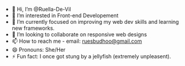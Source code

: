- 👋 Hi, I’m @Ruella-De-Vil
- 👀 I’m interested in Front-end Developement
- 🌱 I’m currently focused on improving my web dev skills and learning new frameworks.
- 💞️ I’m looking to collaborate on responsive web designs
- 📫 How to reach me - email: ruesbudhoo@gmail.com
- 😄 Pronouns: She/Her
- ⚡ Fun fact: I once got stung by a jellyfish (extremely unpleasent).

<!---
Ruella-De-Vil/Ruella-De-Vil is a ✨ special ✨ repository because its `README.md` (this file) appears on your GitHub profile.
You can click the Preview link to take a look at your changes.
--->
